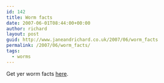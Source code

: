 ```yaml
---
id: 142
title: Worm facts
date: 2007-06-01T08:44:00+00:00
author: richard
layout: post
guid: http://www.janeandrichard.co.uk/2007/06/worm_facts
permalink: /2007/06/worm_facts/
tags:
  - worms
---
```

Get yer worm facts [here](http://www.standinghorse.com/wriggler/faq.html).